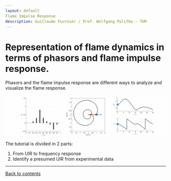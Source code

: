 ```yaml
---
layout: default
Flame Impulse Response
description: Guillaume Fournier / Prof. Wolfgang Polifke - TUM
---
```


# Representation of flame dynamics in terms of phasors and flame impulse response.

Phasors and the flame impulse response are different ways to analyze and visualize the flame response.

![UIR_gif](/assets/GIF_UIR.gif)

The tutorial is divided in 2 parts:
1. From UIR to frequency response
2. Identify a presumed UIR from experimental data

* * * 

[Back to contents](./)



